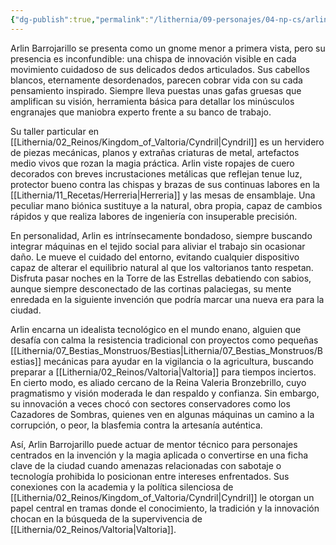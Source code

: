```yaml
---
{"dg-publish":true,"permalink":"/lithernia/09-personajes/04-np-cs/arlin-barrojarillo/","title":"Arlin Barrojarillo","tags":["lithernia","personaje","gnomo","Valtoria","inventor"]}
---
```


Arlin Barrojarillo se presenta como un gnome menor a primera vista, pero su presencia es inconfundible: una chispa de innovación visible en cada movimiento cuidadoso de sus delicados dedos articulados. Sus cabellos blancos, eternamente desordenados, parecen cobrar vida con su cada pensamiento inspirado. Siempre lleva puestas unas gafas gruesas que amplifican su visión, herramienta básica para detallar los minúsculos engranajes que maniobra experto frente a su banco de trabajo.

Su taller particular en [[Lithernia/02_Reinos/Kingdom_of_Valtoria/Cyndril\|Cyndril]] es un hervidero de piezas mecánicas, planos y extrañas criaturas de metal, artefactos medio vivos que rozan la magia práctica. Arlin viste ropajes de cuero decorados con breves incrustaciones metálicas que reflejan tenue luz, protector bueno contra las chispas y brazas de sus continuas labores en la [[Lithernia/11_Recetas/Herreria\|Herreria]] y las mesas de ensamblaje. Una peculiar mano biónica sustituye a la natural, obra propia, capaz de cambios rápidos y que realiza labores de ingeniería con insuperable precisión.

En personalidad, Arlin es intrínsecamente bondadoso, siempre buscando integrar máquinas en el tejido social para aliviar el trabajo sin ocasionar daño. Le mueve el cuidado del entorno, evitando cualquier dispositivo capaz de alterar el equilibrio natural al que los valtorianos tanto respetan. Disfruta pasar noches en la Torre de las Estrellas debatiendo con sabios, aunque siempre desconectado de las cortinas palaciegas, su mente enredada en la siguiente invención que podría marcar una nueva era para la ciudad.

Arlin encarna un idealista tecnológico en el mundo enano, alguien que desafía con calma la resistencia tradicional con proyectos como pequeñas [[Lithernia/07_Bestias_Monstruos/Bestias\|Lithernia/07_Bestias_Monstruos/Bestias]] mecánicas para ayudar en la vigilancia o la agricultura, buscando preparar a [[Lithernia/02_Reinos/Valtoria\|Valtoria]] para tiempos inciertos. En cierto modo, es aliado cercano de la Reina Valeria Bronzebrillo, cuyo pragmatismo y visión moderada le dan respaldo y confianza. Sin embargo, su innovación a veces chocó con sectores conservadores como los Cazadores de Sombras, quienes ven en algunas máquinas un camino a la corrupción, o peor, la blasfemia contra la artesanía auténtica.

Así, Arlin Barrojarillo puede actuar de mentor técnico para personajes centrados en la invención y la magia aplicada o convertirse en una ficha clave de la ciudad cuando amenazas relacionadas con sabotaje o tecnología prohibida lo posicionan entre intereses enfrentados. Sus conexiones con la academia y la política silenciosa de [[Lithernia/02_Reinos/Kingdom_of_Valtoria/Cyndril\|Cyndril]] le otorgan un papel central en tramas donde el conocimiento, la tradición y la innovación chocan en la búsqueda de la supervivencia de [[Lithernia/02_Reinos/Valtoria\|Valtoria]].
